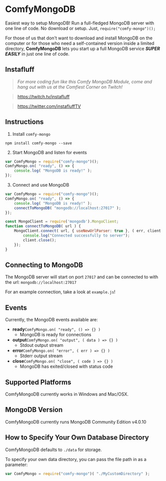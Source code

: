 # ComfyMongoDB
Easiest way to setup MongoDB! Run a full-fledged MongoDB server with one line of code. No download or setup. Just, `require("comfy-mongo")();`

For those of us that don't want to download and install MongoDB on the computer or for those who need a self-contained version inside a limited directory, **ComfyMongoDB** lets you start up a full MongoDB service ***SUPER EASILY*** in just one line of code.

## Instafluff ##
> *For more coding fun like this Comfy MongoDB Module, come and hang out with us at the Comfiest Corner on Twitch!*

> https://twitch.tv/instafluff

> https://twitter.com/instafluffTV

## Instructions ##
1. Install `comfy-mongo`
```
npm install comfy-mongo --save
```
2. Start MongoDB and listen for events
```javascript
var ComfyMongo = require("comfy-mongo")();
ComfyMongo.on( "ready", () => {
	console.log( "MongoDB is ready!" );
});
```
3. Connect and use MongoDB
```javascript
var ComfyMongo = require("comfy-mongo")();
ComfyMongo.on( "ready", () => {
	console.log( "MongoDB is ready!" );
	connectToMongoDB( "mongodb://localhost:27017" );
});

const MongoClient = require('mongodb').MongoClient;
function connectToMongoDB( url ) {
	MongoClient.connect( url, { useNewUrlParser: true }, ( err, client ) => {
		console.log("Connected successfully to server");
		client.close();
	});
}
```

## Connecting to MongoDB ##

The MongoDB server will start on port `27017` and can be connected to with the url: `mongodb://localhost:27017`

For an example connection, take a look at `example.js`!

## Events ##

Currently, the MongoDB events available are:

- **ready**`ComfyMongo.on( "ready", () => {} )`
    - MongoDB is ready for connections
- **output**`ComfyMongo.on( "output", ( data ) => {} )`
    - Stdout output stream
- **error**`ComfyMongo.on( "error", ( err ) => {} )`
    - Stderr output stream
- **close**`ComfyMongo.on( "close", ( code ) => {} )`
    - MongoDB has exited/closed with status code

## Supported Platforms ##

ComfyMongoDB currently works in Windows and Mac/OSX.

## MongoDB Version ##

ComfyMongoDB currently runs MongoDB Community Edition v4.0.10

## How to Specify Your Own Database Directory ##

ComfyMongoDB defaults to `./data` for storage.

To specify your own data directory, you can pass the file path in as a parameter:
```javascript
var ComfyMongo = require("comfy-mongo")( "./MyCustomDirectory" );
```
